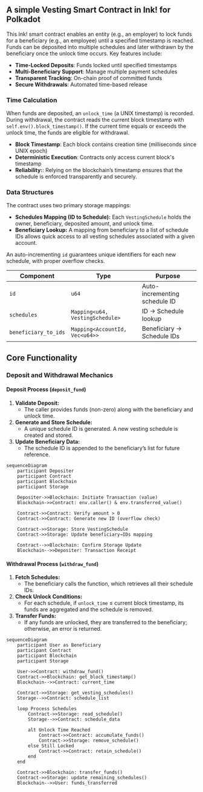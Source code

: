 ## A simple Vesting Smart Contract in Ink! for Polkadot

This Ink! smart contract enables an entity (e.g., an employer) to lock funds for a beneficiary (e.g., an employee) until a specified timestamp is reached. Funds can be deposited into multiple schedules and later withdrawn by the beneficiary once the unlock time occurs. Key features include:

- **Time-Locked Deposits**: Funds locked until specified timestamps
- **Multi-Beneficiary Support**: Manage multiple payment schedules
- **Transparent Tracking**: On-chain proof of committed funds
- **Secure Withdrawals**: Automated time-based release

### Time Calculation

When funds are deposited, an `unlock_time` (a UNIX timestamp) is recorded. During withdrawal, the contract reads the current block timestamp with `self.env().block_timestamp()`. If the current time equals or exceeds the unlock time, the funds are eligible for withdrawal.

- **Block Timestamp**: Each block contains creation time (milliseconds since UNIX epoch)
- **Deterministic Execution**: Contracts only access current block's timestamp
- **Reliability:**: Relying on the blockchain’s timestamp ensures that the schedule is enforced transparently and securely.

### Data Structures

The contract uses two primary storage mappings:

- **Schedules Mapping (ID to Schedule):** Each `VestingSchedule` holds the owner, beneficiary, deposited amount, and unlock time.
- **Beneficiary Lookup:** A mapping from beneficiary to a list of schedule IDs allows quick access to all vesting schedules associated with a given account.

An auto-incrementing `id` guarantees unique identifiers for each new schedule, with proper overflow checks.

| Component | Type | Purpose |
|-----------|------|---------|
| `id` | `u64` | Auto-incrementing schedule ID |
| `schedules` | `Mapping<u64, VestingSchedule>` | ID → Schedule lookup |
| `beneficiary_to_ids` | `Mapping<AccountId, Vec<u64>>` | Beneficiary → Schedule IDs |

## Core Functionality

### Deposit and Withdrawal Mechanics

#### Deposit Process (`deposit_fund`)

1. **Validate Deposit:**  
   - The caller provides funds (non-zero) along with the beneficiary and unlock time.
2. **Generate and Store Schedule:**  
   - A unique schedule ID is generated. A new vesting schedule is created and stored.
3. **Update Beneficiary Data:**  
   - The schedule ID is appended to the beneficiary’s list for future reference.

```mermaid
sequenceDiagram
    participant Depositer
    participant Contract
    participant Blockchain
    participant Storage

    Depositer->>Blockchain: Initiate Transaction (value)
    Blockchain->>Contract: env.caller() & env.transferred_value()
    
    Contract->>Contract: Verify amount > 0
    Contract->>Contract: Generate new ID (overflow check)
    
    Contract->>Storage: Store VestingSchedule
    Contract->>Storage: Update beneficiary→IDs mapping
    
    Contract-->>Blockchain: Confirm Storage Update
    Blockchain-->>Depositer: Transaction Receipt
```

#### Withdrawal Process (`withdraw_fund`)

1. **Fetch Schedules:**  
   - The beneficiary calls the function, which retrieves all their schedule IDs.
2. **Check Unlock Conditions:**  
   - For each schedule, if `unlock_time` ≤ current block timestamp, its funds are aggregated and the schedule is removed.
3. **Transfer Funds:**  
   - If any funds are unlocked, they are transferred to the beneficiary; otherwise, an error is returned.

```mermaid
sequenceDiagram
    participant User as Beneficiary
    participant Contract
    participant Blockchain
    participant Storage

    User->>Contract: withdraw_fund()
    Contract->>Blockchain: get_block_timestamp()
    Blockchain-->>Contract: current_time
    
    Contract->>Storage: get_vesting_schedules()
    Storage-->>Contract: schedule_list
    
    loop Process Schedules
        Contract->>Storage: read_schedule()
        Storage-->>Contract: schedule_data
        
        alt Unlock Time Reached
            Contract->>Contract: accumulate_funds()
            Contract->>Storage: remove_schedule()
        else Still Locked
            Contract->>Contract: retain_schedule()
        end
    end
    
    Contract->>Blockchain: transfer_funds()
    Contract->>Storage: update_remaining_schedules()
    Blockchain-->>User: funds_transferred

```
